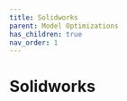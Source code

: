 ```yaml
---
title: Solidworks
parent: Model Optimizations
has_children: true
nav_order: 1
---
```


# Solidworks
